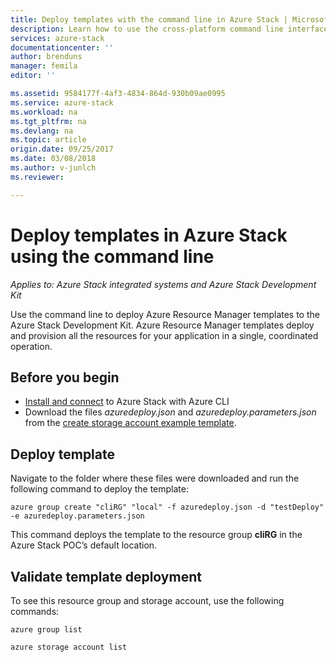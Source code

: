 ```yaml
---
title: Deploy templates with the command line in Azure Stack | Microsoft Docs
description: Learn how to use the cross-platform command line interface (CLI) to deploy templates to Azure Stack.
services: azure-stack
documentationcenter: ''
author: brenduns
manager: femila
editor: ''

ms.assetid: 9584177f-4af3-4834-864d-930b09ae0995
ms.service: azure-stack
ms.workload: na
ms.tgt_pltfrm: na
ms.devlang: na
ms.topic: article
origin.date: 09/25/2017
ms.date: 03/08/2018
ms.author: v-junlch
ms.reviewer:

---
```

# Deploy templates in Azure Stack using the command line

*Applies to: Azure Stack integrated systems and Azure Stack Development Kit*

Use the command line to deploy Azure Resource Manager templates to the Azure Stack Development Kit. Azure Resource Manager templates deploy and provision all the resources for your application in a single, coordinated operation.

## Before you begin
 - [Install and connect](azure-stack-connect-cli.md) to Azure Stack with Azure CLI
 - Download the files *azuredeploy.json* and *azuredeploy.parameters.json* from the [create storage account example template](https://github.com/Azure/AzureStack-QuickStart-Templates/tree/master/101-create-storage-account).
 
## Deploy template
Navigate to the folder where these files were downloaded and run the following command to deploy the template:

    azure group create "cliRG" "local" -f azuredeploy.json -d "testDeploy" -e azuredeploy.parameters.json

This command deploys the template to the resource group **cliRG** in the Azure Stack POC’s default location.

## Validate template deployment
To see this resource group and storage account, use the following commands:

    azure group list

    azure storage account list





